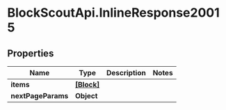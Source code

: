 # BlockScoutApi.InlineResponse20015

## Properties
Name | Type | Description | Notes
------------ | ------------- | ------------- | -------------
**items** | [**[Block]**](Block.md) |  | 
**nextPageParams** | **Object** |  | 
